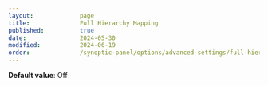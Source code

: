 ```yaml
---
layout:             page
title:              Full Hierarchy Mapping
published:          true
date:               2024-05-30
modified:           2024-06-19
order:              /synoptic-panel/options/advanced-settings/full-hierarchy-mapping
---
```

**Default value**: Off